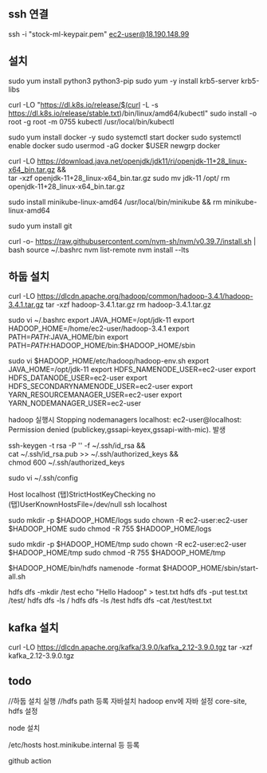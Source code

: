 ## ssh 연결

ssh -i "stock-ml-keypair.pem" ec2-user@18.190.148.99

## 설치

sudo yum install python3 python3-pip
sudo yum -y install krb5-server krb5-libs

curl -LO "https://dl.k8s.io/release/$(curl -L -s https://dl.k8s.io/release/stable.txt)/bin/linux/amd64/kubectl"
sudo install -o root -g root -m 0755 kubectl /usr/local/bin/kubectl

sudo yum install docker -y
sudo systemctl start docker
sudo systemctl enable docker
sudo usermod -aG docker $USER
newgrp docker

curl -LO https://download.java.net/openjdk/jdk11/ri/openjdk-11+28_linux-x64_bin.tar.gz && \
 tar -xzf openjdk-11+28_linux-x64_bin.tar.gz
sudo mv jdk-11 /opt/
rm openjdk-11+28_linux-x64_bin.tar.gz

sudo install minikube-linux-amd64 /usr/local/bin/minikube && rm minikube-linux-amd64

sudo yum install git

curl -o- https://raw.githubusercontent.com/nvm-sh/nvm/v0.39.7/install.sh | bash
source ~/.bashrc
nvm list-remote
nvm install --lts

## 하둡 설치

curl -LO https://dlcdn.apache.org/hadoop/common/hadoop-3.4.1/hadoop-3.4.1.tar.gz
tar -xzf hadoop-3.4.1.tar.gz
rm hadoop-3.4.1.tar.gz

sudo vi ~/.bashrc
export JAVA_HOME=/opt/jdk-11
export HADOOP_HOME=/home/ec2-user/hadoop-3.4.1
export PATH=$PATH:$JAVA_HOME/bin
export PATH=$PATH:$HADOOP_HOME/bin:$HADOOP_HOME/sbin

sudo vi $HADOOP_HOME/etc/hadoop/hadoop-env.sh
export JAVA_HOME=/opt/jdk-11
export HDFS_NAMENODE_USER=ec2-user
export HDFS_DATANODE_USER=ec2-user
export HDFS_SECONDARYNAMENODE_USER=ec2-user
export YARN_RESOURCEMANAGER_USER=ec2-user
export YARN_NODEMANAGER_USER=ec2-user

hadoop 실행시
Stopping nodemanagers
localhost: ec2-user@localhost: Permission denied (publickey,gssapi-keyex,gssapi-with-mic). 발생

ssh-keygen -t rsa -P '' -f ~/.ssh/id_rsa && \
cat ~/.ssh/id_rsa.pub >> ~/.ssh/authorized_keys && \
chmod 600 ~/.ssh/authorized_keys

sudo vi ~/.ssh/config

Host localhost
(탭)StrictHostKeyChecking no
(탭)UserKnownHostsFile=/dev/null
ssh localhost

sudo mkdir -p $HADOOP_HOME/logs
sudo chown -R ec2-user:ec2-user $HADOOP_HOME
sudo chmod -R 755 $HADOOP_HOME/logs

sudo mkdir -p $HADOOP_HOME/tmp
sudo chown -R ec2-user:ec2-user $HADOOP_HOME/tmp
sudo chmod -R 755 $HADOOP_HOME/tmp

$HADOOP_HOME/bin/hdfs namenode -format
$HADOOP_HOME/sbin/start-all.sh

hdfs dfs -mkdir /test
echo "Hello Hadoop" > test.txt
hdfs dfs -put test.txt /test/
hdfs dfs -ls /
hdfs dfs -ls /test
hdfs dfs -cat /test/test.txt

## kafka 설치

curl -LO https://dlcdn.apache.org/kafka/3.9.0/kafka_2.12-3.9.0.tgz
tar -xzf kafka_2.12-3.9.0.tgz

## todo

//하둡 설치 실행
//hdfs path 등록
자바설치
hadoop env에 자바 설정
core-site, hdfs 설정

node 설치

/etc/hosts
host.minikube.internal 등 등록

github action
